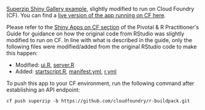 [Superzip Shiny Gallery example](https://github.com/rstudio/shiny-examples/tree/master/063-superzip-example), slightly modified to run on Cloud Foundry (CF).  You can find a [live version of the app running on CF here](https://superzip.apps.pcfdemo.net/).

Please refer to the [Shiny Apps on CF section](https://pivotalsoftware.github.io/gp-r/#shiny_cf) of the Pivotal & R Practitioner's Guide for guidance on how the original code from RStudio was slightly modified to run on CF.  In line with what is described in the guide, only the following files were modified/added from the original RStudio code to make this happen:

* Modified: [ui.R](https://github.com/pivotalsoftware/superzip/blob/master/superzip/UI.R), [server.R](https://github.com/pivotalsoftware/superzip/blob/master/superzip/server.R)
* Added: [startscript.R](https://github.com/pivotalsoftware/superzip/blob/master/startscript.R), [manifest.yml](https://github.com/pivotalsoftware/superzip/blob/master/manifest.yml), [r.yml](https://github.com/pivotalsoftware/superzip/blob/master/r.yml)

To push this app to your CF environment, run the following command after establishing an API endpoint:
```
cf push superzip -b https://github.com/cloudfoundry/r-buildpack.git
```
